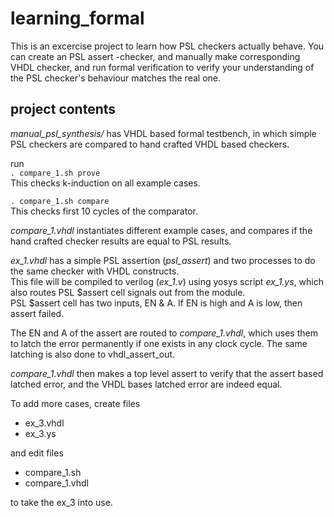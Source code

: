# learning_formal

This is an excercise project to learn how PSL checkers actually behave. You can create an PSL assert -checker, and manually make corresponding VHDL checker, and run formal verification to verify your understanding of the PSL checker's behaviour matches the real one.

## project contents

_manual_psl_synthesis/_ has VHDL based formal testbench, in which simple PSL checkers are compared to hand crafted VHDL based checkers.

run<br>
`. compare_1.sh prove`<br>
This checks k-induction on all example cases.

`. compare_1.sh compare`<br>
This checks first 10 cycles of the comparator.

_compare_1.vhdl_ instantiates different example cases, and compares if the hand crafted checker results are equal to PSL results.

_ex_1.vhdl_ has a simple PSL assertion (_psl_assert_) and two processes to do the same checker with VHDL constructs.<br>
This file will be compiled to verilog (_ex_1.v_) using yosys script _ex_1.ys_, which also routes PSL $assert cell signals out from the module.<br>
PSL $assert cell has two inputs, EN & A. If EN is high and A is low, then assert failed.

The EN and A of the assert are routed to _compare_1.vhdl_, which uses them to latch the error permanently if one exists in any clock cycle. The same latching is also done to vhdl_assert_out.

_compare_1.vhdl_ then makes a top level assert to verify that the assert based latched error, and the VHDL bases latched error are indeed equal.

To add more cases, create files
- ex_3.vhdl
- ex_3.ys

and edit files
- compare_1.sh
- compare_1.vhdl

to take the ex_3 into use.
